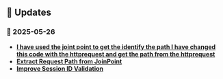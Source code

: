 ## 🔄 Updates

### 📅 2025-05-26
- **[I have used the joint point to get the identify the path I have changed this code  with the httprequest and get the path from the httprequest](https://github.com/your-org/your-repo/commit/abc123)**
- **[Extract Request Path from JoinPoint](https://github.com/your-org/your-repo/commit/def456)**
- **[Improve Session ID Validation](https://github.com/your-org/your-repo/commit/ghi789)**

